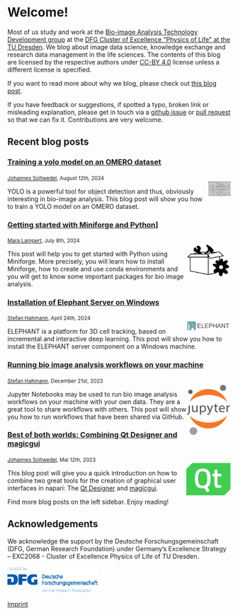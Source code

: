 # Welcome!
Most of us study and work at the [Bio-image Analysis Technology Development group](https://physics-of-life.tu-dresden.de/bia) at the [DFG Cluster of Excellence "Physics of Life" at the TU Dresden](https://physics-of-life.tu-dresden.de/).
We blog about image data science, knowledge exchange and research data management in the life sciences. The contents of this blog are licensed by the respective authors under [CC-BY 4.0](https://creativecommons.org/licenses/by/4.0/) license unless a different license is specified.

If you want to read more about why we blog, please check out [this blog post](robert_haase/why_we_blog/readme.md).

If you have feedback or suggestions, if spotted a typo, broken link or misleading explanation, please get in touch via a
[github issue](https://github.com/BiAPoL/blog/issues) or
[pull request](https://github.com/BiAPoL/blog/pulls) so that we can fix it. Contributions are very welcome.

## Recent blog posts

### [Training a yolo model on an OMERO dataset](ref:yolo_omero)

<small>[Johannes Soltwedel](johannes_mueller/readme), August 12th, 2024</small><br>
<img src="images/yolo_dataset.PNG" width=10% align="right"><p>YOLO is a powerful tool for object detection and thus, obviously interesting in bio-image analysis. This blog post will show you how to train a YOLO model on an OMERO dataset.</p>

### [Getting started with Miniforge and Python](mara_lampert/getting_started_with_miniforge_and_python/readme)]

<small>[Mara Lampert](mara_lampert/readme), July 8th, 2024</small><br>
<img src="images/package_manager.jpeg" width="100" align="right"><p>This post will help you to get started with Python using Miniforge. More precisely, you will learn how to install Miniforge, how to create and use conda environments and you will get to know some important packages for bio image analysis.</p>

### [Installation of Elephant Server on Windows](stefan_hahmann/elephant_server_installation_windows/readme)

<small>[Stefan Hahmann](stefan_hahmann/readme), April 24th, 2024</small><br>
<img src="images/elephant-logo.png" width="100" align="right"><p>ELEPHANT is a platform for 3D cell tracking, based on incremental and interactive deep learning. This post will show you how to install the ELEPHANT server component on a Windows machine.</p>

### [Running bio image analysis workflows on your machine](stefan_hahmann/github_desktop_jupyter_notebook/readme)

<small>[Stefan Hahmann](stefan_hahmann/readme), December 21st, 2023</small><br>
<img src="images/jupyter_logo.png" width="100" align="right"><p>Jupyter Notebooks may be used to run bio image analysis workflows on your machine with your own data. They are a great tool to share workflows with others. This post will show you how to run workflows that have been shared via GitHub. </p>

### [Best of both worlds: Combining Qt Designer and magicgui](johannes_mueller/qtdesigner_and_magicgui/readme)

<small>[Johannes Soltwedel](johannes_mueller/readme), Mai 12th, 2023</small><br>
<img src="images/qt_logo.png" width="100" align="right"><p>This blog post will give you a quick introduction on how to combine two great tools for the creation of graphical user interfaces in napari: The [Qt Designer](https://doc.qt.io/qt-6/qtdesigner-manual.html) and [magicgui](https://pyapp-kit.github.io/magicgui/). </p>

Find more blog posts on the left sidebar.
Enjoy reading!

## Acknowledgements
We acknowledge the support by the Deutsche Forschungsgemeinschaft (DFG, German Research Foundation) under Germany’s Excellence Strategy – EXC2068 - Cluster of Excellence Physics of Life of TU Dresden.

<img style="height:60px" src="images/dfg_logo.png">

[Imprint](imprint.md)
